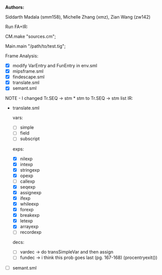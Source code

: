 **Authors:**

Siddarth Madala (smm158), Michelle Zhang (xmz), Zian Wang (zw142) 

Run FA+IR:

CM.make "sources.cm";

Main.main "/path/to/test.tig";



Frame Analysis:
- [x] modify VarEntry and FunEntry in env.sml
- [x]  mipsframe.sml
- [x]  findescape.sml
- [x]  translate.sml
- [x]  semant.sml

NOTE - I changed Tr.SEQ -> stm * stm to Tr.SEQ -> stm list 
IR:
- translate.sml

    vars:
    - [ ] simple
    - [ ] field
    - [ ] subscript

    exps:
    - [x] nilexp
    - [x] intexp
    - [x] stringexp 
    - [x] opexp
    - [ ] callexp
    - [x] seqexp
    - [x] assignexp
    - [x] ifexp
    - [x] whileexp
    - [x] forexp
    - [x] breakexp
    - [x] letexp
    - [x] arrayexp
    - [ ] recordexp

    decs:
    - [ ] vardec -> do transSimpleVar and then assign 
    - [ ] fundec -> i think this prob goes last (pg. 167-168) (procentryexit())

- [ ] semant.sml
